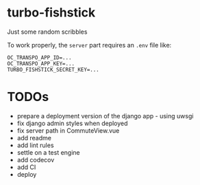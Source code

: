 # turbo-fishstick

Just some random scribbles

To work properly, the `server` part requires an `.env` file like:

```
OC_TRANSPO_APP_ID=...
OC_TRANSPO_APP_KEY=...
TURBO_FISHSTICK_SECRET_KEY=...
```

# TODOs

- prepare a deployment version of the django app - using uwsgi
- fix django admin styles when deployed
- fix server path in CommuteView.vue
- add readme
- add lint rules
- settle on a test engine
- add codecov
- add CI
- deploy
